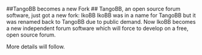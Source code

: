 ##TangoBB becomes a new Fork ##
TangoBB, an open source forum software, just got a new fork: IkoBB
IkoBB was in a name for TangoBB but it was renamed back to TangoBB due to public demand. 
Now IkoBB becomes a new independent forum software which will force to develop on a free, open source forum.

More details will follow.